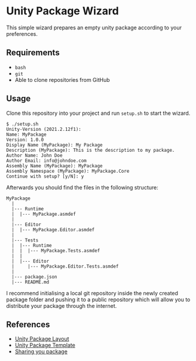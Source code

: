 # Unity Package Wizard

This simple wizard prepares an empty unity package according to your preferences.

## Requirements

- `bash`
- `git`
- Able to clone repositories from GitHub

## Usage

Clone this repository into your project and run `setup.sh` to start the wizard.

```
$ ./setup.sh
Unity-Version (2021.2.12f1):
Name: MyPackage
Version: 1.0.0
Display Name (MyPackage): My Package
Description (MyPackage): This is the description to my package.
Author Name: John Doe
Author Email: info@johndoe.com
Assembly Name (MyPackage): MyPackage
Assembly Namespace (MyPackage): MyPackage.Core
Continue with setup? [y/N]: y
```

Afterwards you should find the files in the following structure:

```
MyPackage
  |
  |--- Runtime
  |  |--- MyPackage.asmdef
  |
  |--- Editor
  |  |--- MyPackage.Editor.asmdef
  |
  |--- Tests
  |  |--- Runtime
  |  |  |--- MyPackage.Tests.asmdef
  |  |
  |  |--- Editor
  |     |--- MyPackage.Editor.Tests.asmdef
  |
  |--- package.json
  |--- README.md
```

I recommend initialising a local git repository inside the newly created package folder and pushing it to a public repository which will allow you to distribute your package through the internet.

## References

- [Unity Package Layout](https://docs.unity3d.com/Manual/cus-layout.html)
- [Unity Package Template](https://github.com/yanicksenn/unity-package-template)
- [Sharing you package](https://docs.unity3d.com/Manual/cus-share.html)
